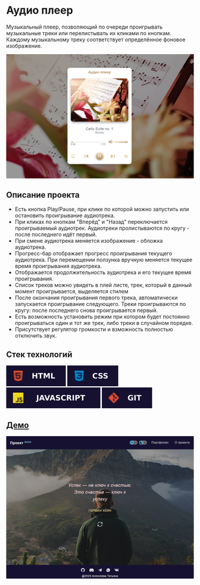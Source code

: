 # Аудио плеер

Музыкальный плеер, позволяющий по очереди проигрывать музыкальные треки или перелистывать их кликами по кнопкам. Каждому музыкальному треку соответствует определённое фоновое изображение.

![demo](./public/images/player.jpg)

## **Описание проекта**

- Есть кнопка Play/Pause, при клике по которой можно запустить или остановить проигрывание аудиотрека.
- При кликах по кнопкам "Вперёд" и "Назад" переключается проигрываемый аудиотрек. Аудиотреки пролистываются по кругу - после последнего идёт первый.
- При смене аудиотрека меняется изображение - обложка аудиотрека.
- Прогресс-бар отображает прогресс проигрывания текущего аудиотрека. При перемещении ползунка вручную меняется текущее время проигрывания аудиотрека.
- Отображается продолжительность аудиотрека и его текущее время проигрывания.
- Список треков можно увидеть в плей листе, трек, который в данный момент проигрывается, выделяется стилем
- После окончания проигрывания первого трека, автоматически запускается проигрывание следующего. Треки проигрываются по кругу: после последнего снова проигрывается первый.
- Есть возможность установить режим при котором будет постоянно проигрываться один и тот же трек, либо треки в случайном порядке.
- Присутствует регулятор громкости и взможность полностью отключить звук.

## **Стек технологий**

![HTML](./public/images/html.svg)
![CSS](./public/images/css.svg)
![JS](./public/images/js.svg)
![GIT](./public/images/git.svg)

## [**Демо**](https://alekseeva-t-v.github.io/player/)

![demo](./public/images/demo.jpg)
